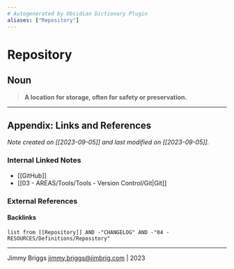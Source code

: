 ```yaml
---
# Autogenerated by Obsidian Dictionary Plugin
aliases: ["Repository"]
---
```


# Repository

## Noun

> **A location for storage, often for safety or preservation.**

***

## Appendix: Links and References

*Note created on [[2023-09-05]] and last modified on [[2023-09-05]].*

### Internal Linked Notes

- [[GitHub]]
- [[03 - AREAS/Tools/Tools - Version Control/Git|Git]]

### External References

#### Backlinks

```dataview
list from [[Repository]] AND -"CHANGELOG" AND -"04 - RESOURCES/Definitions/Repository"
```


***

Jimmy Briggs <jimmy.briggs@jimbrig.com> | 2023


